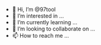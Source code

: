 - 👋 Hi, I’m @97tool
- 👀 I’m interested in ...
- 🌱 I’m currently learning ...
- 💞️ I’m looking to collaborate on ...
- 📫 How to reach me ...

<!---
97tool/97tool is a ✨ special ✨ repository because its `README.md` (this file) appears on your GitHub profile.
You can click the Preview link to take a look at your changes.
--->
